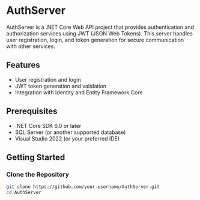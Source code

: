 # AuthServer

AuthServer is a .NET Core Web API project that provides authentication and authorization services using JWT (JSON Web Tokens). This server handles user registration, login, and token generation for secure communication with other services.

## Features

- User registration and login
- JWT token generation and validation
- Integration with Identity and Entity Framework Core

## Prerequisites

- .NET Core SDK 6.0 or later
- SQL Server (or another supported database)
- Visual Studio 2022 (or your preferred IDE)

## Getting Started

### Clone the Repository

```bash
git clone https://github.com/your-username/AuthServer.git
cd AuthServer
